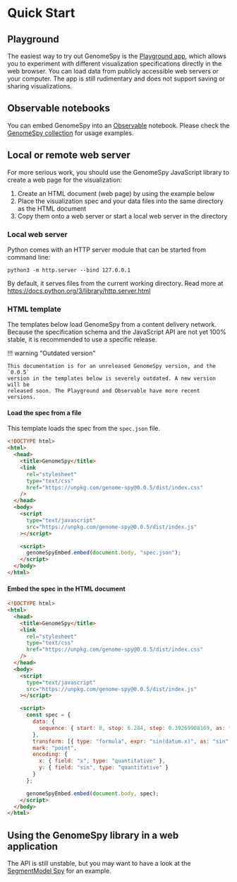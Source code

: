 # Quick Start

## Playground

The easiest way to try out GenomeSpy is the [Playground
app](https://genomespy.app/playground/), which allows you to experiment with
different visualization specifications directly in the web browser. You can load
data from publicly accessible web servers or your computer. The app is still
rudimentary and does not support saving or sharing visualizations.

## Observable notebooks

You can embed GenomeSpy into an [Observable](https://observablehq.com) notebook.
Please check the [GenomeSpy
collection](https://observablehq.com/collection/@tuner/genomespy) for usage
examples.

## Local or remote web server

For more serious work, you should use the GenomeSpy JavaScript library to
create a web page for the visualization:

1. Create an HTML document (web page) by using the example below
2. Place the visualization spec and your data files into the same directory
   as the HTML document
3. Copy them onto a web server or start a local web server in the directory

### Local web server

Python comes with an HTTP server module that can be started from command
line:

```
python3 -m http.server --bind 127.0.0.1
```

By default, it serves files from the current working directory.
Read more at https://docs.python.org/3/library/http.server.html

### HTML template

The templates below load GenomeSpy from a content delivery network. Because
the specification schema and the JavaScript API are not yet 100% stable, it is
recommended to use a specific release.

!!! warning "Outdated version"

    This documentation is for an unreleased GenomeSpy version, and the `0.0.5`
    version in the templates below is severely outdated. A new version will be
    released soon. The Playground and Observable have more recent versions.

#### Load the spec from a file

This template loads the spec from the `spec.json` file.

```html
<!DOCTYPE html>
<html>
  <head>
    <title>GenomeSpy</title>
    <link
      rel="stylesheet"
      type="text/css"
      href="https://unpkg.com/genome-spy@0.0.5/dist/index.css"
    />
  </head>
  <body>
    <script
      type="text/javascript"
      src="https://unpkg.com/genome-spy@0.0.5/dist/index.js"
    ></script>

    <script>
      genomeSpyEmbed.embed(document.body, "spec.json");
    </script>
  </body>
</html>
```

#### Embed the spec in the HTML document

```html
<!DOCTYPE html>
<html>
  <head>
    <title>GenomeSpy</title>
    <link
      rel="stylesheet"
      type="text/css"
      href="https://unpkg.com/genome-spy@0.0.5/dist/index.css"
    />
  </head>
  <body>
    <script
      type="text/javascript"
      src="https://unpkg.com/genome-spy@0.0.5/dist/index.js"
    ></script>

    <script>
      const spec = {
        data: {
          sequence: { start: 0, stop: 6.284, step: 0.39269908169, as: "x" }
        },
        transform: [{ type: "formula", expr: "sin(datum.x)", as: "sin" }],
        mark: "point",
        encoding: {
          x: { field: "x", type: "quantitative" },
          y: { field: "sin", type: "quantitative" }
        }
      };

      genomeSpyEmbed.embed(document.body, spec);
    </script>
  </body>
</html>
```

## Using the GenomeSpy library in a web application

The API is still unstable, but you may want to have a look at the [SegmentModel
Spy](https://github.com/tuner/segment-model-spy) for an example.

